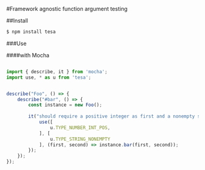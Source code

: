 #Framework agnostic function argument testing

##Install
```sh
$ npm install tesa
```

###Use

####with Mocha
```js

import { describe, it } from 'mocha';
import use, * as u from 'tesa';


describe("Foo", () => {
	describe("#bar", () => {
		const instance = new Foo();
		
		it("should require a positive integer as first and a nonempty string as second argument", () => {
			use([
				u.TYPE_NUMBER_INT_POS,
			], [
				u.TYPE_STRING_NONEMPTY
			], (first, second) => instance.bar(first, second));
		});
	});
});
```
